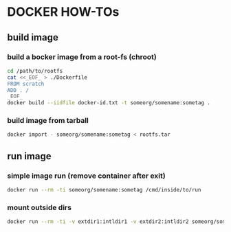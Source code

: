 # DOCKER HOW-TOs

## build image

### build a bocker image from a root-fs (chroot)

```sh
cd /path/to/rootfs
cat <<_EOF_ > ./Dockerfile
FROM scratch
ADD . /
_EOF_
docker build --iidfile docker-id.txt -t someorg/somename:sometag .
```

### build image from tarball

```sh
docker import - someorg/somename:sometag < rootfs.tar
```

## run image

### simple image run (remove container after exit)

```sh
docker run --rm -ti someorg/somename:sometag /cmd/inside/to/run
```

### mount outside dirs

```sh
docker run --rm -ti -v extdir1:intldir1 -v extdir2:intldir2 someorg/somename:sometag /cmd/inside/to/run
```
